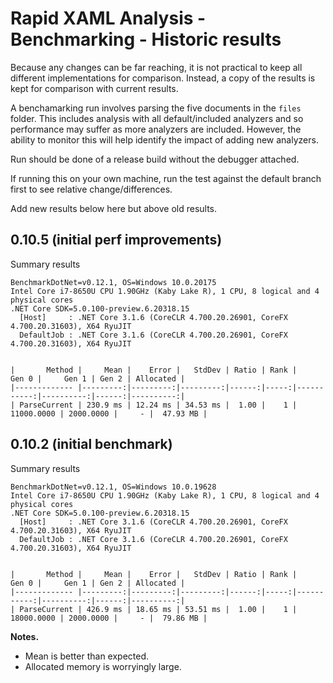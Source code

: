 ﻿# Rapid XAML Analysis - Benchmarking - Historic results

Because any changes can be far reaching, it is not practical to keep all different implementations for comparison.
Instead, a copy of the results is kept for comparison with current results.

A benchamarking run involves parsing the five documents in the `files` folder.
This includes analysis with all default/included analyzers and so performance may suffer as more analyzers are included. However, the ability to monitor this will help identify the impact of adding new analyzers.

Run should be done of a release build without the debugger attached.

If running this on your own machine, run the test against the default branch first to see relative change/differences.

Add new results below here but above old results.


## 0.10.5 (initial perf improvements)

Summary results

```ascii
BenchmarkDotNet=v0.12.1, OS=Windows 10.0.20175
Intel Core i7-8650U CPU 1.90GHz (Kaby Lake R), 1 CPU, 8 logical and 4 physical cores
.NET Core SDK=5.0.100-preview.6.20318.15
  [Host]     : .NET Core 3.1.6 (CoreCLR 4.700.20.26901, CoreFX 4.700.20.31603), X64 RyuJIT
  DefaultJob : .NET Core 3.1.6 (CoreCLR 4.700.20.26901, CoreFX 4.700.20.31603), X64 RyuJIT


|       Method |     Mean |    Error |   StdDev | Ratio | Rank |      Gen 0 |     Gen 1 | Gen 2 | Allocated |
|------------- |---------:|---------:|---------:|------:|-----:|-----------:|----------:|------:|----------:|
| ParseCurrent | 230.9 ms | 12.24 ms | 34.53 ms |  1.00 |    1 | 11000.0000 | 2000.0000 |     - |  47.93 MB |
```

## 0.10.2 (initial benchmark)

Summary results

```ascii
BenchmarkDotNet=v0.12.1, OS=Windows 10.0.19628
Intel Core i7-8650U CPU 1.90GHz (Kaby Lake R), 1 CPU, 8 logical and 4 physical cores
.NET Core SDK=5.0.100-preview.6.20318.15
  [Host]     : .NET Core 3.1.6 (CoreCLR 4.700.20.26901, CoreFX 4.700.20.31603), X64 RyuJIT
  DefaultJob : .NET Core 3.1.6 (CoreCLR 4.700.20.26901, CoreFX 4.700.20.31603), X64 RyuJIT


|       Method |     Mean |    Error |   StdDev | Ratio | Rank |      Gen 0 |     Gen 1 | Gen 2 | Allocated |
|------------- |---------:|---------:|---------:|------:|-----:|-----------:|----------:|------:|----------:|
| ParseCurrent | 426.9 ms | 18.65 ms | 53.51 ms |  1.00 |    1 | 18000.0000 | 2000.0000 |     - |  79.86 MB |
```

**Notes.** 
- Mean is better than expected.
- Allocated memory is worryingly large.


